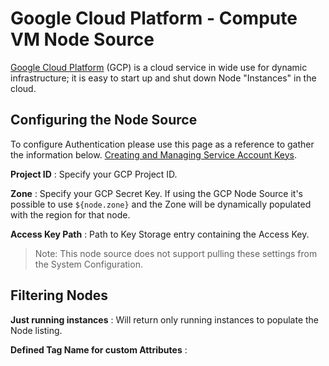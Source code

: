 # Google Cloud Platform - Compute VM Node Source

[Google Cloud Platform](https://cloud.google.com) (GCP) is a cloud service in wide use for dynamic infrastructure; it is easy to start up and shut down Node "Instances" in the cloud.


## Configuring the Node Source
To configure Authentication please use this page as a reference to gather the information below. [Creating and Managing Service Account Keys](https://cloud.google.com/iam/docs/creating-managing-service-account-keys).

**Project ID**
: Specify your GCP Project ID.

**Zone**
: Specify your GCP Secret Key. If using the GCP Node Source it's possible to use `${node.zone}` and the Zone will be dynamically populated with the region for that node.

**Access Key Path**
: Path to Key Storage entry containing the Access Key.

> Note: This node source does not support pulling these settings from the System Configuration.

## Filtering Nodes

**Just running instances**
: Will return only running instances to populate the Node listing.

**Defined Tag Name for custom Attributes**
: <TBD>
